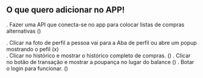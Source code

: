 ## O que quero adicionar no APP! 

. Fazer uma API que conecta-se no app para colocar listas de compras alternativas ()

. Clicar na foto de perfil a pessoa vai para a Aba de perfil ou abre um popup mostrando o pefil (x) <br />
. Clicar no histórico e mostrar o histórico completo de compras. ()
. Clicar no botão de transação e mostrar a poupança no lugar do balance ()
. Botar o login para funcionar. ()
